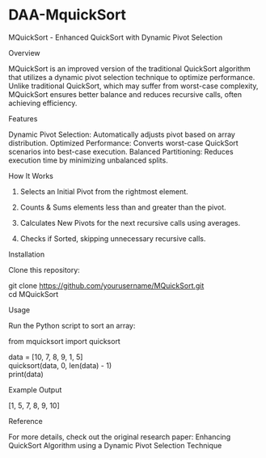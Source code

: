# DAA-MquickSort

MQuickSort - Enhanced QuickSort with Dynamic Pivot Selection

Overview

MQuickSort is an improved version of the traditional QuickSort algorithm that utilizes a dynamic pivot selection technique to optimize performance. Unlike traditional QuickSort, which may suffer from worst-case  complexity, MQuickSort ensures better balance and reduces recursive calls, often achieving  efficiency.

Features

Dynamic Pivot Selection: Automatically adjusts pivot based on array distribution.
Optimized Performance: Converts worst-case QuickSort scenarios into best-case execution.
Balanced Partitioning: Reduces execution time by minimizing unbalanced splits.

How It Works

1. Selects an Initial Pivot from the rightmost element.


2. Counts & Sums elements less than and greater than the pivot.


3. Calculates New Pivots for the next recursive calls using averages.


4. Checks if Sorted, skipping unnecessary recursive calls.



Installation

Clone this repository:

git clone https://github.com/yourusername/MQuickSort.git  
cd MQuickSort

Usage

Run the Python script to sort an array:

from mquicksort import quicksort  

data = [10, 7, 8, 9, 1, 5]  
quicksort(data, 0, len(data) - 1)  
print(data)

Example Output

[1, 5, 7, 8, 9, 10]

Reference

For more details, check out the original research paper:
Enhancing QuickSort Algorithm using a Dynamic Pivot Selection Technique



